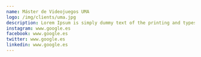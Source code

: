 ```yaml
---
name: Máster de Videojuegos UMA
logo: /img/clients/uma.jpg
description: Lorem Ipsum is simply dummy text of the printing and typesetting industry. Lorem Ipsum has been the industry's standard the
instagram: www.google.es
facebook: www.google.es
twitter: www.google.es
linkedin: www.google.es
---
```

